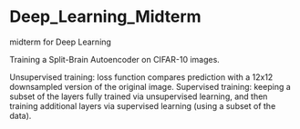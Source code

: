 # Deep_Learning_Midterm
midterm for Deep Learning

Training a Split-Brain Autoencoder on CIFAR-10 images.

Unsupervised training: loss function compares prediction with a 12x12 downsampled version of the original image.
Supervised training: keeping a subset of the layers fully trained via unsupervised learning, and then training additional layers via supervised learning (using a subset of the data).